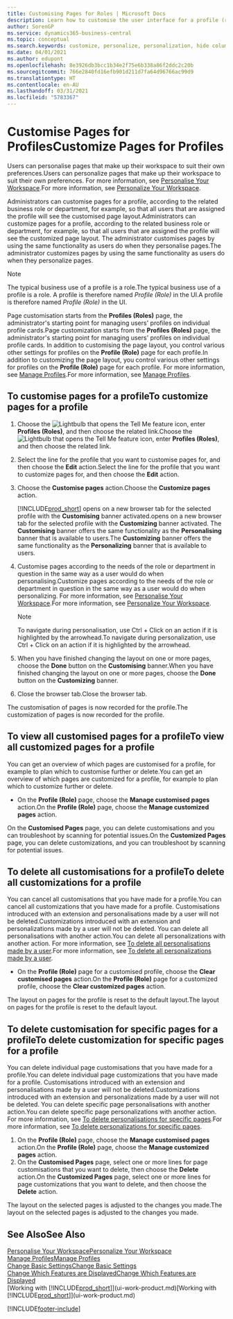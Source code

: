 ```yaml
---
title: Customising Pages for Roles | Microsoft Docs
description: Learn how to customise the user interface for a profile (role) so that all users assigned that role see a customised workspace.
author: SorenGP
ms.service: dynamics365-business-central
ms.topic: conceptual
ms.search.keywords: customize, personalize, personalization, hide columns, remove fields, move fields
ms.date: 04/01/2021
ms.author: edupont
ms.openlocfilehash: 8e3926db3bcc1b34e2f75e6b338a86f2ddc2c20b
ms.sourcegitcommit: 766e2840fd16efb901d211d7fa64d96766ac99d9
ms.translationtype: HT
ms.contentlocale: en-AU
ms.lasthandoff: 03/31/2021
ms.locfileid: "5783367"
---
```

# <a name="customize-pages-for-profiles"></a><span data-ttu-id="259b4-103">Customise Pages for Profiles</span><span class="sxs-lookup"><span data-stu-id="259b4-103">Customize Pages for Profiles</span></span>
<span data-ttu-id="259b4-104">Users can personalise pages that make up their workspace to suit their own preferences.</span><span class="sxs-lookup"><span data-stu-id="259b4-104">Users can personalize pages that make up their workspace to suit their own preferences.</span></span> <span data-ttu-id="259b4-105">For more information, see [Personalise Your Workspace](ui-personalization-user.md).</span><span class="sxs-lookup"><span data-stu-id="259b4-105">For more information, see [Personalize Your Workspace](ui-personalization-user.md).</span></span>

<span data-ttu-id="259b4-106">Administrators can customise pages for a profile, according to the related business role or department, for example, so that all users that are assigned the profile will see the customised page layout.</span><span class="sxs-lookup"><span data-stu-id="259b4-106">Administrators can customize pages for a profile, according to the related business role or department, for example, so that all users that are assigned the profile will see the customized page layout.</span></span> <span data-ttu-id="259b4-107">The administrator customises pages by using the same functionality as users do when they personalise pages.</span><span class="sxs-lookup"><span data-stu-id="259b4-107">The administrator customizes pages by using the same functionality as users do when they personalize pages.</span></span>

> [!NOTE]
> <span data-ttu-id="259b4-108">The typical business use of a profile is a role.</span><span class="sxs-lookup"><span data-stu-id="259b4-108">The typical business use of a profile is a role.</span></span> <span data-ttu-id="259b4-109">A profile is therefore named *Profile (Role)* in the UI.</span><span class="sxs-lookup"><span data-stu-id="259b4-109">A profile is therefore named *Profile (Role)* in the UI.</span></span>

<span data-ttu-id="259b4-110">Page customisation starts from the **Profiles (Roles)** page, the administrator's starting point for managing users' profiles on individual profile cards.</span><span class="sxs-lookup"><span data-stu-id="259b4-110">Page customization starts from the **Profiles (Roles)** page, the administrator's starting point for managing users' profiles on individual profile cards.</span></span> <span data-ttu-id="259b4-111">In addition to customising the page layout, you control various other settings for profiles on the **Profile (Role)** page for each profile.</span><span class="sxs-lookup"><span data-stu-id="259b4-111">In addition to customizing the page layout, you control various other settings for profiles on the **Profile (Role)** page for each profile.</span></span> <span data-ttu-id="259b4-112">For more information, see [Manage Profiles](admin-users-profiles-roles.md).</span><span class="sxs-lookup"><span data-stu-id="259b4-112">For more information, see [Manage Profiles](admin-users-profiles-roles.md).</span></span>

## <a name="to-customize-pages-for-a-profile"></a><span data-ttu-id="259b4-113">To customise pages for a profile</span><span class="sxs-lookup"><span data-stu-id="259b4-113">To customize pages for a profile</span></span>
1. <span data-ttu-id="259b4-114">Choose the ![Lightbulb that opens the Tell Me feature](media/ui-search/search_small.png "Tell me what you want to do") icon, enter **Profiles (Roles)**, and then choose the related link.</span><span class="sxs-lookup"><span data-stu-id="259b4-114">Choose the ![Lightbulb that opens the Tell Me feature](media/ui-search/search_small.png "Tell me what you want to do") icon, enter **Profiles (Roles)**, and then choose the related link.</span></span>
2. <span data-ttu-id="259b4-115">Select the line for the profile that you want to customise pages for, and then choose the **Edit** action.</span><span class="sxs-lookup"><span data-stu-id="259b4-115">Select the line for the profile that you want to customize pages for, and then choose the **Edit** action.</span></span>
3. <span data-ttu-id="259b4-116">Choose the **Customise pages** action.</span><span class="sxs-lookup"><span data-stu-id="259b4-116">Choose the **Customize pages** action.</span></span>

    [!INCLUDE[prod_short](includes/prod_short.md)] <span data-ttu-id="259b4-117">opens on a new browser tab for the selected profile with the **Customising** banner activated.</span><span class="sxs-lookup"><span data-stu-id="259b4-117">opens on a new browser tab for the selected profile with the **Customizing** banner activated.</span></span> <span data-ttu-id="259b4-118">The **Customising** banner offers the same functionality as the **Personalising** banner that is available to users.</span><span class="sxs-lookup"><span data-stu-id="259b4-118">The **Customizing** banner offers the same functionality as the **Personalizing** banner that is available to users.</span></span>

4. <span data-ttu-id="259b4-119">Customise pages according to the needs of the role or department in question in the same way as a user would do when personalising.</span><span class="sxs-lookup"><span data-stu-id="259b4-119">Customize pages according to the needs of the role or department in question in the same way as a user would do when personalizing.</span></span> <span data-ttu-id="259b4-120">For more information, see [Personalise Your Workspace](ui-personalization-user.md).</span><span class="sxs-lookup"><span data-stu-id="259b4-120">For more information, see [Personalize Your Workspace](ui-personalization-user.md).</span></span>

    > [!NOTE]
    > <span data-ttu-id="259b4-121">To navigate during personalisation, use Ctrl + Click on an action if it is highlighted by the arrowhead.</span><span class="sxs-lookup"><span data-stu-id="259b4-121">To navigate during personalization, use Ctrl + Click on an action if it is highlighted by the arrowhead.</span></span>

5. <span data-ttu-id="259b4-122">When you have finished changing the layout on one or more pages, choose the **Done** button on the **Customising** banner.</span><span class="sxs-lookup"><span data-stu-id="259b4-122">When you have finished changing the layout on one or more pages, choose the **Done** button on the **Customizing** banner.</span></span>
6. <span data-ttu-id="259b4-123">Close the browser tab.</span><span class="sxs-lookup"><span data-stu-id="259b4-123">Close the browser tab.</span></span>

<span data-ttu-id="259b4-124">The customisation of pages is now recorded for the profile.</span><span class="sxs-lookup"><span data-stu-id="259b4-124">The customization of pages is now recorded for the profile.</span></span>

## <a name="to-view-all-customized-pages-for-a-profile"></a><span data-ttu-id="259b4-125">To view all customised pages for a profile</span><span class="sxs-lookup"><span data-stu-id="259b4-125">To view all customized pages for a profile</span></span>

<span data-ttu-id="259b4-126">You can get an overview of which pages are customised for a profile, for example to plan which to customise further or delete.</span><span class="sxs-lookup"><span data-stu-id="259b4-126">You can get an overview of which pages are customized for a profile, for example to plan which to customize further or delete.</span></span>

- <span data-ttu-id="259b4-127">On the **Profile (Role)** page, choose the **Manage customised pages** action.</span><span class="sxs-lookup"><span data-stu-id="259b4-127">On the **Profile (Role)** page, choose the **Manage customized pages** action.</span></span>

<span data-ttu-id="259b4-128">On the **Customised Pages** page, you can delete customisations and you can troubleshoot by scanning for potential issues.</span><span class="sxs-lookup"><span data-stu-id="259b4-128">On the **Customized Pages** page, you can delete customizations, and you can troubleshoot by scanning for potential issues.</span></span>  

## <a name="to-delete-all-customizations-for-a-profile"></a><span data-ttu-id="259b4-129">To delete all customisations for a profile</span><span class="sxs-lookup"><span data-stu-id="259b4-129">To delete all customizations for a profile</span></span>
<span data-ttu-id="259b4-130">You can cancel all customisations that you have made for a profile.</span><span class="sxs-lookup"><span data-stu-id="259b4-130">You can cancel all customizations that you have made for a profile.</span></span> <span data-ttu-id="259b4-131">Customisations introduced with an extension and personalisations made by a user will not be deleted.</span><span class="sxs-lookup"><span data-stu-id="259b4-131">Customizations introduced with an extension and personalizations made by a user will not be deleted.</span></span> <span data-ttu-id="259b4-132">You can delete all personalisations with another action.</span><span class="sxs-lookup"><span data-stu-id="259b4-132">You can delete all personalizations with another action.</span></span> <span data-ttu-id="259b4-133">For more information, see [To delete all personalisations made by a user](admin-users-profiles-roles.md#to-delete-all-personalizations-made-by-a-user).</span><span class="sxs-lookup"><span data-stu-id="259b4-133">For more information, see [To delete all personalizations made by a user](admin-users-profiles-roles.md#to-delete-all-personalizations-made-by-a-user).</span></span>

- <span data-ttu-id="259b4-134">On the **Profile (Role)** page for a customised profile, choose the **Clear customised pages** action.</span><span class="sxs-lookup"><span data-stu-id="259b4-134">On the **Profile (Role)** page for a customized profile, choose the **Clear customized pages** action.</span></span>

<span data-ttu-id="259b4-135">The layout on pages for the profile is reset to the default layout.</span><span class="sxs-lookup"><span data-stu-id="259b4-135">The layout on pages for the profile is reset to the default layout.</span></span>  

## <a name="to-delete-customization-for-specific-pages-for-a-profile"></a><span data-ttu-id="259b4-136">To delete customisation for specific pages for a profile</span><span class="sxs-lookup"><span data-stu-id="259b4-136">To delete customization for specific pages for a profile</span></span>
<span data-ttu-id="259b4-137">You can delete individual page customisations that you have made for a profile.</span><span class="sxs-lookup"><span data-stu-id="259b4-137">You can delete individual page customizations that you have made for a profile.</span></span> <span data-ttu-id="259b4-138">Customisations introduced with an extension and personalisations made by a user will not be deleted.</span><span class="sxs-lookup"><span data-stu-id="259b4-138">Customizations introduced with an extension and personalizations made by a user will not be deleted.</span></span> <span data-ttu-id="259b4-139">You can delete specific page personalisations with another action.</span><span class="sxs-lookup"><span data-stu-id="259b4-139">You can delete specific page personalizations with another action.</span></span> <span data-ttu-id="259b4-140">For more information, see [To delete personalisations for specific pages](admin-users-profiles-roles.md#to-delete-personalizations-for-specific-pages).</span><span class="sxs-lookup"><span data-stu-id="259b4-140">For more information, see [To delete personalizations for specific pages](admin-users-profiles-roles.md#to-delete-personalizations-for-specific-pages).</span></span>

1. <span data-ttu-id="259b4-141">On the **Profile (Role)** page, choose the **Manage customised pages** action.</span><span class="sxs-lookup"><span data-stu-id="259b4-141">On the **Profile (Role)** page, choose the **Manage customized pages** action.</span></span>
2. <span data-ttu-id="259b4-142">On the **Customised Pages** page, select one or more lines for page customisations that you want to delete, then choose the **Delete** action.</span><span class="sxs-lookup"><span data-stu-id="259b4-142">On the **Customized Pages** page, select one or more lines for page customizations that you want to delete, and then choose the **Delete** action.</span></span>

<span data-ttu-id="259b4-143">The layout on the selected pages is adjusted to the changes you made.</span><span class="sxs-lookup"><span data-stu-id="259b4-143">The layout on the selected pages is adjusted to the changes you made.</span></span>

## <a name="see-also"></a><span data-ttu-id="259b4-144">See Also</span><span class="sxs-lookup"><span data-stu-id="259b4-144">See Also</span></span>

[<span data-ttu-id="259b4-145">Personalise Your Workspace</span><span class="sxs-lookup"><span data-stu-id="259b4-145">Personalize Your Workspace</span></span>](ui-personalization-user.md)  
[<span data-ttu-id="259b4-146">Manage Profiles</span><span class="sxs-lookup"><span data-stu-id="259b4-146">Manage Profiles</span></span>](admin-users-profiles-roles.md)  
[<span data-ttu-id="259b4-147">Change Basic Settings</span><span class="sxs-lookup"><span data-stu-id="259b4-147">Change Basic Settings</span></span>](ui-change-basic-settings.md)  
[<span data-ttu-id="259b4-148">Change Which Features are Displayed</span><span class="sxs-lookup"><span data-stu-id="259b4-148">Change Which Features are Displayed</span></span>](ui-experiences.md)  
<span data-ttu-id="259b4-149">[Working with [!INCLUDE[prod_short](includes/prod_short.md)]](ui-work-product.md)</span><span class="sxs-lookup"><span data-stu-id="259b4-149">[Working with [!INCLUDE[prod_short](includes/prod_short.md)]](ui-work-product.md)</span></span>  


[!INCLUDE[footer-include](includes/footer-banner.md)]